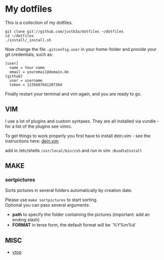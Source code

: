 # My dotfiles

This is a collection of my dotfiles.

```
git clone git://github.com/justb3a/dotfiles ~/dotfiles
cd ~/dotfiles
./install/_install.sh
```

Now change the file `.gitconfig.user` in your home-folder and 
provide your git credentials, such as:

```
[user]
  name = Your name
  email = youremail@domain.de
[github]
  user = username
  token = 1235687641287364
```

Finally restart your terminal and vim again, and you are ready to go.

## VIM

I use a lot of plugins and custom syntaxes. They are all
installed via vundle - for a list of the plugins see vimrc.

To get things to work properly you first have to install
dein.vim - see the instructions here: [dein.vim](https://github.com/Shougo/dein.vim)

add in /etc/shells `/usr/local/bin/zsh`
and run in vim `:BundleInstall`

## MAKE

### sortpictures

Sorts pictures in several folders automatically by creation date.

Please use `make sortpictures` to start sorting.  
Optional you can pass several arguments:

* **path** to specify the folder containing the pictures (important: add an ending slash)
* **FORMAT** in terse form, the default format will be \`%Y%m%d\`

## MISC

* [vtop](http://parall.ax/vtop)
